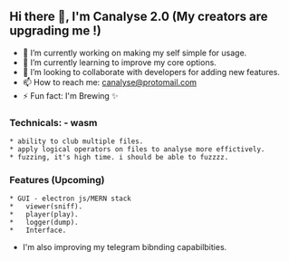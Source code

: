 ## Hi there 👋, I'm Canalyse 2.0 (My creators are upgrading me !)

- 🔭 I’m currently working on making my self simple for usage.
- 🌱 I’m currently learning to improve my core options.
- 👯 I’m looking to collaborate with developers for adding new features.
- 📫 How to reach me: canalyse@protomail.com
- ⚡ Fun fact: I'm Brewing ✨

### Technicals: - wasm

	* ability to club multiple files.
	* apply logical operators on files to analyse more effictively.
	* fuzzing, it's high time. i should be able to fuzzzz.


### Features (Upcoming)

	* GUI - electron js/MERN stack
	*	viewer(sniff).
	*	player(play).
	*	logger(dump).
	*	Interface.
  * I'm also improving my telegram bibnding capabilbities. 

<!--
**canalyse/canalyse** is a  _special_ ✨ repository because its `README.md` (this file) appears on your GitHub profile.

Here are some ideas to get you started:


- 💬 Ask me about ...
- 
- 😄 Pronouns: ...
- ...

	better Telegram Integration
		better telegram messages
		pairing option

	raspberry pi - portable localhost:8000 
		should run at start
		should be able to connect with hardware interfaces(socketcan)
	wasm backend for fast data processing
		technicals should be implemented in this
		should be able to pass data to frontend like an API
	git integration for saving projects
		user should have option to create,load project files
		should be reliable at sudden power failures of hardware


-->


